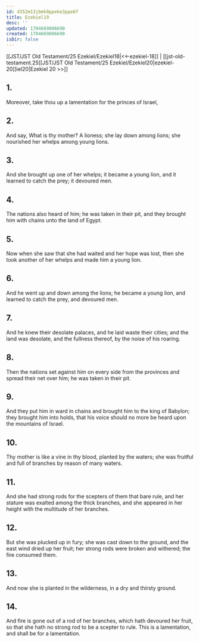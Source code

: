 ```yaml
---
id: 4352m13jbmk0ppeke3ppe6f
title: Ezekiel19
desc: ''
updated: 1704669006690
created: 1704669006690
isDir: false
---
```

[[JST/JST Old Testament/25 Ezekiel/Ezekiel18|<<-ezekiel-18]] | [[jst-old-testament.25[[JST/JST Old Testament/25 Ezekiel/Ezekiel20|ezekiel-20]]iel20|Ezekiel 20 >>]]
## 1.
Moreover, take thou up a lamentation for the princes of Israel,
## 2.
And say, What is thy mother? A lioness; she lay down among lions; she nourished her whelps among young lions.
## 3.
And she brought up one of her whelps; it became a young lion, and it learned to catch the prey; it devoured men.
## 4.
The nations also heard of him; he was taken in their pit, and they brought him with chains unto the land of Egypt.
## 5.
Now when she saw that she had waited and her hope was lost, then she took another of her whelps and made him a young lion.
## 6.
And he went up and down among the lions; he became a young lion, and learned to catch the prey, and devoured men.
## 7.
And he knew their desolate palaces, and he laid waste their cities; and the land was desolate, and the fullness thereof, by the noise of his roaring.
## 8.
Then the nations set against him on every side from the provinces and spread their net over him; he was taken in their pit.
## 9.
And they put him in ward in chains and brought him to the king of Babylon; they brought him into holds, that his voice should no more be heard upon the mountains of Israel.
## 10.
Thy mother is like a vine in thy blood, planted by the waters; she was fruitful and full of branches by reason of many waters.
## 11.
And she had strong rods for the scepters of them that bare rule, and her stature was exalted among the thick branches, and she appeared in her height with the multitude of her branches.
## 12.
But she was plucked up in fury; she was cast down to the ground, and the east wind dried up her fruit; her strong rods were broken and withered; the fire consumed them.
## 13.
And now she is planted in the wilderness, in a dry and thirsty ground.
## 14.
And fire is gone out of a rod of her branches, which hath devoured her fruit, so that she hath no strong rod to be a scepter to rule. This is a lamentation, and shall be for a lamentation.

